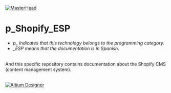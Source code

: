 [![MasterHead](http://dicer0.com/wp-content/uploads/2023/09/Shopify-di_cer0-Banner.png)](https://dicer0.com/#skills)
# p_Shopify_ESP
<h6 align="justify">
  <ul>
    <li>p_ Indicates that this technology belongs to the programming category.</li>
    <li>_ESP means that the documentation is in Spanish.</li>
  </ul>
</h6>
And this specific repository contains documentation about the Shopify CMS (content management system).</h6>
&nbsp;
<br/>
&nbsp;

[![Altium Designer](http://dicer0.com/wp-content/uploads/2023/10/p_Shopify_Admin.png)](https://dicer0.com/#skills)
